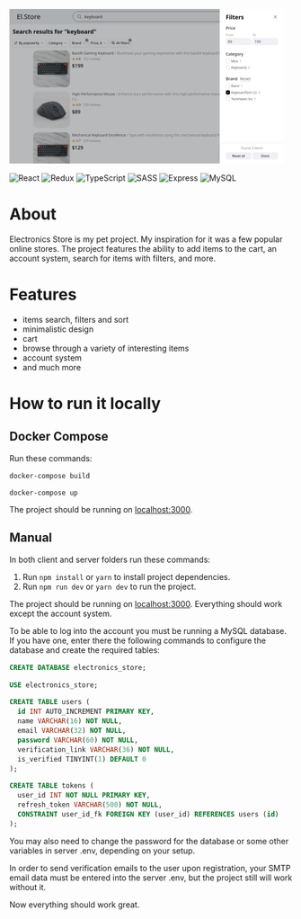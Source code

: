 ![](screenshot.png)
<br />

![React](https://img.shields.io/badge/React-%23087EA4.svg?style=for-the-badge&logo=react&logoColor=white)
![Redux](https://img.shields.io/badge/redux-%23764ABC.svg?style=for-the-badge&logo=redux&logoColor=white)
![TypeScript](https://img.shields.io/badge/typescript-%23007ACC.svg?style=for-the-badge&logo=typescript&logoColor=white)
![SASS](https://img.shields.io/badge/SASS-hotpink.svg?style=for-the-badge&logo=SASS&logoColor=white)
![Express](https://img.shields.io/badge/express-%23FEFEFE.svg?style=for-the-badge&logo=express&logoColor=black)
![MySQL](https://img.shields.io/badge/mysql-%2347809D.svg?style=for-the-badge&logo=mysql&logoColor=white)

# About

Electronics Store is my pet project. My inspiration for it was a few popular online stores. The project features the ability to add items to the cart, an account system<!-- for saving the cart -->, search for items with filters, and more.

# Features

- items search, filters and sort
- minimalistic design
- cart
- browse through a variety of interesting items
- account system
- and much more

# How to run it locally

## Docker Compose

Run these commands:

```
docker-compose build
```

```
docker-compose up
```

The project should be running on [localhost:3000](http://localhost:3000).

## Manual

In both client and server folders run these commands:

1. Run `npm install` or `yarn` to install project dependencies.
2. Run `npm run dev` or `yarn dev` to run the project.

The project should be running on [localhost:3000](http://localhost:3000). Everything should work except the account system.

To be able to log into the account you must be running a MySQL database. If you have one, enter there the following commands to configure the database and create the required tables:

```SQL
CREATE DATABASE electronics_store;
```

```SQL
USE electronics_store;
```

```SQL
CREATE TABLE users (
  id INT AUTO_INCREMENT PRIMARY KEY,
  name VARCHAR(16) NOT NULL,
  email VARCHAR(32) NOT NULL,
  password VARCHAR(60) NOT NULL,
  verification_link VARCHAR(36) NOT NULL,
  is_verified TINYINT(1) DEFAULT 0
);
```

```SQL
CREATE TABLE tokens (
  user_id INT NOT NULL PRIMARY KEY,
  refresh_token VARCHAR(500) NOT NULL,
  CONSTRAINT user_id_fk FOREIGN KEY (user_id) REFERENCES users (id)
);
```

You may also need to change the password for the database or some other variables in server .env, depending on your setup.

In order to send verification emails to the user upon registration, your SMTP email data must be entered into the server .env, but the project still will work without it.

Now everything should work great.
